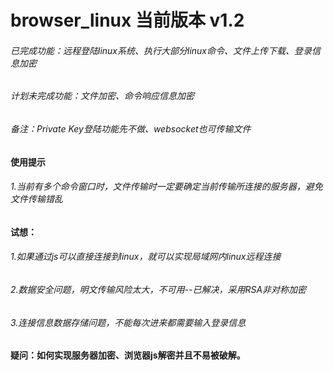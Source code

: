 # browser_linux 当前版本 v1.2
###### 已完成功能：远程登陆linux系统、执行大部分linux命令、文件上传下载、登录信息加密
###### 计划未完成功能：文件加密、命令响应信息加密
###### 备注：Private Key登陆功能先不做、websocket也可传输文件

#### 使用提示
###### 1.当前有多个命令窗口时，文件传输时一定要确定当前传输所连接的服务器，避免文件传输错乱

#### 试想：
###### 1.如果通过js可以直接连接到linux，就可以实现局域网内linux远程连接
###### 2.数据安全问题，明文传输风险太大，不可用--已解决，采用RSA非对称加密
###### 3.连接信息数据存储问题，不能每次进来都需要输入登录信息


#### 疑问：如何实现服务器加密、浏览器js解密并且不易被破解。

